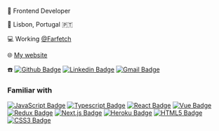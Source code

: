 👨 Frontend Developer

📍  Lisbon, Portugal 🇵🇹

💻 Working [@Farfetch](https://github.com/Farfetch)

🌐 [My website](https://www.andremarquesdev.com)

☎️ <a href="https://github.com/AndreMarquesDev" target="_blank"> ![Github Badge](http://img.shields.io/badge/-AndreMarquesDev-000?&logo=Github&logoColor=white&link=https://github.com/AndreMarquesDev)</a>
<a href="https://www.linkedin.com/in/andr%C3%A9-gouveia-marques-675ab3127/" target="_blank"> ![Linkedin Badge](https://img.shields.io/badge/-Andr%C3%A9%20Marques-blue?&logo=Linkedin&logoColor=white&link=https://www.linkedin.com/in/andr%C3%A9-gouveia-marques-675ab3127/)</a>
<a href="mailto:andregm_7@hotmail.com" target="_blank"> ![Gmail Badge](https://img.shields.io/badge/-andregm_7@hotmail.com-c14438?&logo=Gmail&logoColor=white&link=mailto:andregm_7@hotmail.com)</a>

### Familiar with

<a href="https://developer.mozilla.org/en-US/docs/Web/JavaScript" target="_blank"> ![JavaScript Badge](https://img.shields.io/badge/JavaScript-F7DF1E?logo=javascript&logoColor=black)</a>
<a href="https://www.typescriptlang.org/" target="_blank"> ![Typescript Badge](https://img.shields.io/badge/TypeScript-007ACC?logo=typescript&logoColor=white)</a>
<a href="https://reactjs.org" target="_blank"> ![React Badge](https://img.shields.io/badge/React-20232A?logo=react&logoColor=61DAFB)</a>
<a href="https://vuejs.org/" target="_blank"> ![Vue Badge](https://img.shields.io/badge/Vue-35495E?logo=vuedotjs&logoColor=4FC08D)</a>
<a href="https://redux.js.org/" target="_blank"> ![Redux Badge](https://img.shields.io/badge/Redux-593D88?logo=redux&logoColor=white)</a>
<a href="https://nextjs.org/" target="_blank"> ![Next.js Badge](https://img.shields.io/badge/Next.js-000000?logo=nextdotjs&logoColor=white)</a>
<a href="https://www.heroku.com/" target="_blank"> ![Heroku Badge](https://img.shields.io/badge/Heroku-430098?logo=heroku&logoColor=white)</a>
<a href="https://developer.mozilla.org/en-US/docs/Web/Guide/HTML/HTML5" target="_blank"> ![HTML5 Badge](https://img.shields.io/badge/HTML5-E34F26?logo=html5&logoColor=white)</a>
<a href="https://developer.mozilla.org/en-US/docs/Web/CSS" target="_blank"> ![CSS3 Badge](https://img.shields.io/badge/-CSS3-1572B6?&logo=css3&logoColor=white)</a>
